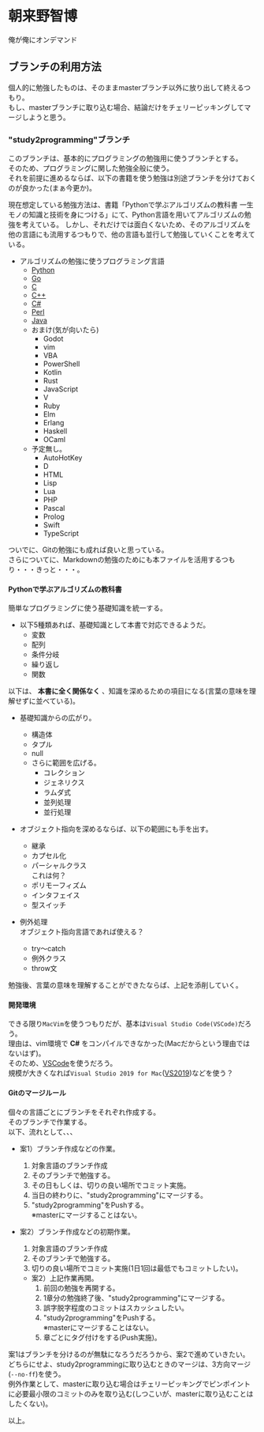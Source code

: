 # 朝来野智博
俺が俺にオンデマンド

## ブランチの利用方法
個人的に勉強したものは、そのままmasterブランチ以外に放り出して終えるつもり。  
もし、masterブランチに取り込む場合、結論だけをチェリーピッキングしてマージしようと思う。  

### "study2programming"ブランチ
このブランチは、基本的にプログラミングの勉強用に使うブランチとする。  
そのため、プログラミングに関した勉強全般に使う。  
それを前提に進めるならば、以下の書籍を使う勉強は別途ブランチを分けておくのが良かった(まぁ今更か)。  

現在想定している勉強方法は、書籍「Pythonで学ぶアルゴリズムの教科書 一生モノの知識と技術を身につける」にて、Python言語を用いてアルゴリズムの勉強を考えている。
しかし、それだけでは面白くないため、そのアルゴリズムを他の言語にも流用するつもりで、他の言語も並行して勉強していくことを考えている。

* アルゴリズムの勉強に使うプログラミング言語  
  * [Python](https://www.python.jp)  
  * [Go](https://golang.org)  
  * [C](https://clang.llvm.org)  
  * [C++](https://cpprefjp.github.io)  
  * [C#](https://docs.microsoft.com/ja-jp/dotnet/csharp/)  
  * [Perl](https://www.perl.org)  
  * [Java](https://docs.oracle.com/en/java/)  
  * おまけ(気が向いたら)  
    * Godot  
    * vim  
    * VBA  
    * PowerShell  
    * Kotlin  
    * Rust  
    * JavaScript  
    * V  
    * Ruby  
    * Elm  
    * Erlang  
    * Haskell  
    * OCaml  
  * 予定無し。  
    * AutoHotKey  
    * D  
    * HTML  
    * Lisp  
    * Lua  
    * PHP  
    * Pascal  
    * Prolog
    * Swift  
    * TypeScript  


ついでに、Gitの勉強にも成れば良いと思っている。  
さらについてに、Markdownの勉強のためにも本ファイルを活用するつもり・・・きっと・・・。  

#### Pythonで学ぶアルゴリズムの教科書
簡単なプログラミングに使う基礎知識を統一する。  

* 以下5種類あれば、基礎知識として本書で対応できるようだ。  
  * 変数  
  * 配列  
  * 条件分岐  
  * 繰り返し  
  * 関数  

以下は、 **本書に全く関係なく** 、知識を深めるための項目になる(言葉の意味を理解せずに並べている)。  

* 基礎知識からの広がり。  
  * 構造体  
  * タプル  
  * null  
  * さらに範囲を広げる。  
    * コレクション  
    * ジェネリクス  
    * ラムダ式  
    * 並列処理  
    * 並行処理  

* オブジェクト指向を深めるならば、以下の範囲にも手を出す。  
  * 継承  
  * カプセル化  
  * パーシャルクラス  
    これは何？  
  * ポリモーフィズム  
  * インタフェイス  
  * 型スイッチ  

* 例外処理  
オブジェクト指向言語であれば使える？  
  * try〜catch  
  * 例外クラス  
  * throw文  

勉強後、言葉の意味を理解することができたならば、上記を添削していく。  

#### 開発環境
できる限り`MacVim`を使うつもりだが、基本は`Visual Studio Code(VSCode)`だろう。  
理由は、vim環境で **C#** をコンパイルできなかった(Macだからという理由ではないはず)。  
そのため、[VSCode](https://code.visualstudio.com)を使うだろう。  
規模が大きくなれば`Visual Studio 2019 for Mac`([VS2019](https://visualstudio.microsoft.com/ja/downloads/))などを使う？  

#### Gitのマージルール
個々の言語ごとにブランチをそれぞれ作成する。  
そのブランチで作業する。  
以下、流れとして、、、

* 案1）ブランチ作成などの作業。  
  1. 対象言語のブランチ作成  
  1. そのブランチで勉強する。  
  1. その日もしくは、切りの良い場所でコミット実施。  
  1. 当日の終わりに、"study2programming"にマージする。  
  1. "study2programming"をPushする。  
  ※masterにマージすることはない。  

* 案2）ブランチ作成などの初期作業。  
  1. 対象言語のブランチ作成  
  1. そのブランチで勉強する。  
  1. 切りの良い場所でコミット実施(1日1回は最低でもコミットしたい)。  

  * 案2）上記作業再開。  
    1. 前回の勉強を再開する。  
    1. 1章分の勉強終了後、"study2programming"にマージする。  
    1. 誤字脱字程度のコミットはスカッシュしたい。  
    1. "study2programming"をPushする。  
    ※masterにマージすることはない。  
    1. 章ごとにタグ付けをする(Push実施)。  

案1はブランチを分けるのが無駄になろうだろうから、案2で進めていきたい。  
どちらにせよ、study2programmingに取り込むときのマージは、3方向マージ(`--no-ff`)を使う。  
例外作業として、masterに取り込む場合はチェリーピッキングでピンポイントに必要最小限のコミットのみを取り込む(しつこいが、masterに取り込むことはしたくない)。  

以上。
